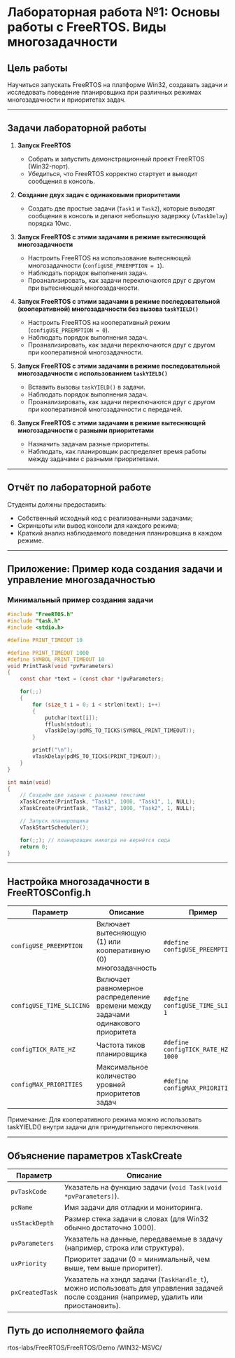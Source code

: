 # Лабораторная работа №1: Основы работы с FreeRTOS. Виды многозадачности

## Цель работы

Научиться запускать FreeRTOS на платформе Win32, создавать задачи и исследовать поведение планировщика при различных режимах многозадачности и приоритетах задач.

---

## Задачи лабораторной работы

1. **Запуск FreeRTOS**  
   - Собрать и запустить демонстрационный проект FreeRTOS (Win32-порт).  
   - Убедиться, что FreeRTOS корректно стартует и выводит сообщения в консоль.

2. **Создание двух задач с одинаковыми приоритетами**  
   - Создать две простые задачи (`Task1` и `Task2`), которые выводят сообщения в консоль и делают небольшую задержку (`vTaskDelay`) порядка 10мс.

3. **Запуск FreeRTOS с этими задачами в режиме вытесняющей многозадачности**  

   - Настроить FreeRTOS на использование вытесняющей многозадачности (`configUSE_PREEMPTION = 1`).  
   - Наблюдать порядок выполнения задач.
   - Проанализировать, как задачи переключаются друг с другом при вытесняющей многозадачности.

4. **Запуск FreeRTOS с этими задачами в режиме последовательной (кооперативной) многозадачности без вызова `taskYIELD()`**  

   - Настроить FreeRTOS на кооперативный режим (`configUSE_PREEMPTION = 0`).  
   - Наблюдать порядок выполнения задач.
   - Проанализировать, как задачи переключаются друг с другом при кооперативной многозадачности.

5. **Запуск FreeRTOS с этими задачами в режиме последовательной многозадачности с использованием `taskYIELD()`**  
   - Вставить вызовы `taskYIELD()` в задачи.  
   - Наблюдать порядок выполнения задач.
   - Проанализировать, как задачи переключаются друг с другом при кооперативной многозадачности с передачей.

6. **Запуск FreeRTOS с этими задачами в режиме вытесняющей многозадачности с разными приоритетами**  
   - Назначить задачам разные приоритеты.  
   - Наблюдать, как планировщик распределяет время работы между задачами с разными приоритетами.

---

## Отчёт по лабораторной работе

Студенты должны предоставить:

- Собственный исходный код с реализованными задачами;
- Скриншоты или вывод консоли для каждого режима;
- Краткий анализ наблюдаемого поведения планировщика в каждом режиме.

---

## Приложение: Пример кода создания задачи и управление многозадачностью

### Минимальный пример создания задачи
```c
#include "FreeRTOS.h"
#include "task.h"
#include <stdio.h>

#define PRINT_TIMEOUT 10

#define PRINT_TIMEOUT 1000
#define SYMBOL_PRINT_TIMEOUT 10
void PrintTask(void *pvParameters)
{
    const char *text = (const char *)pvParameters;

    for(;;)
    {
        for (size_t i = 0; i < strlen(text); i++)
        {
            putchar(text[i]);
            fflush(stdout);
            vTaskDelay(pdMS_TO_TICKS(SYMBOL_PRINT_TIMEOUT)); 
        }

        printf("\n");
        vTaskDelay(pdMS_TO_TICKS(PRINT_TIMEOUT));
    }
}

int main(void)
{
    // Создаём две задачи с разными текстами
    xTaskCreate(PrintTask, "Task1", 1000, "Task1", 1, NULL);
    xTaskCreate(PrintTask, "Task2", 1000, "Task2", 1, NULL);

    // Запуск планировщика
    vTaskStartScheduler();

    for(;;); // планировщик никогда не вернётся сюда
    return 0;
}
```
---
## Настройка многозадачности в FreeRTOSConfig.h

| Параметр                 | Описание                                                                         | Пример                             |
| ------------------------ | -------------------------------------------------------------------------------- | ---------------------------------- |
| `configUSE_PREEMPTION`   | Включает вытесняющую (1) или кооперативную (0) многозадачность                   | `#define configUSE_PREEMPTION 1`   |
| `configUSE_TIME_SLICING` | Включает равномерное распределение времени между задачами одинакового приоритета | `#define configUSE_TIME_SLICING 1` |
| `configTICK_RATE_HZ`     | Частота тиков планировщика                                                       | `#define configTICK_RATE_HZ 1000`  |
| `configMAX_PRIORITIES`   | Максимальное количество уровней приоритетов задач                                | `#define configMAX_PRIORITIES 5`   |

Примечание: Для кооперативного режима можно использовать taskYIELD() внутри задачи для принудительного переключения.

---

## Объяснение параметров xTaskCreate

| Параметр        | Описание                                                                                                                                    |
| --------------- | ------------------------------------------------------------------------------------------------------------------------------------------- |
| `pvTaskCode`    | Указатель на функцию задачи (`void Task(void *pvParameters)`).                                                                              |
| `pcName`        | Имя задачи для отладки и мониторинга.                                                                                                       |
| `usStackDepth`  | Размер стека задачи в словах (для Win32 обычно достаточно 1000).                                                                            |
| `pvParameters`  | Указатель на данные, передаваемые в задачу (например, строка или структура).                                                                |
| `uxPriority`    | Приоритет задачи (0 = минимальный, чем выше, тем выше приоритет).                                                                           |
| `pxCreatedTask` | Указатель на хэндл задачи (`TaskHandle_t`), можно использовать для управления задачей после создания (например, удалить или приостановить). |


## Путь до исполняемого файла

rtos-labs/FreeRTOS/FreeRTOS/Demo
/WIN32-MSVC/
